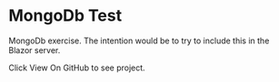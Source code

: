# MongoDb Test
MongoDb exercise. The intention would be to try to include this in the Blazor server.

Click View On GitHub to see project.
